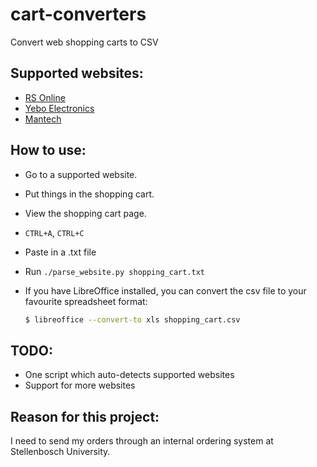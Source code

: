 # cart-converters
Convert web shopping carts to CSV

## Supported websites:
* [RS Online](http://za.rs-online.com/web/)
* [Yebo Electronics](http://fort777.co.za/)
* [Mantech](http://www.mantech.co.za/)

## How to use:
* Go to a supported website.
* Put things in the shopping cart.
* View the shopping cart page.
* `CTRL+A`, `CTRL+C`
* Paste in a .txt file
* Run `./parse_website.py shopping_cart.txt`
* If you have LibreOffice installed, you can convert the csv file to your favourite spreadsheet format:

  ```sh
  $ libreoffice --convert-to xls shopping_cart.csv
  ```

## TODO:
* One script which auto-detects supported websites
* Support for more websites

## Reason for this project:
I need to send my orders through an internal ordering system at Stellenbosch University.

